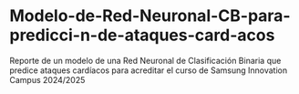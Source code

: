 # Modelo-de-Red-Neuronal-CB-para-predicci-n-de-ataques-card-acos
Reporte de un modelo de una Red Neuronal de Clasificación Binaria que predice ataques cardíacos para acreditar el curso de Samsung Innovation Campus 2024/2025
